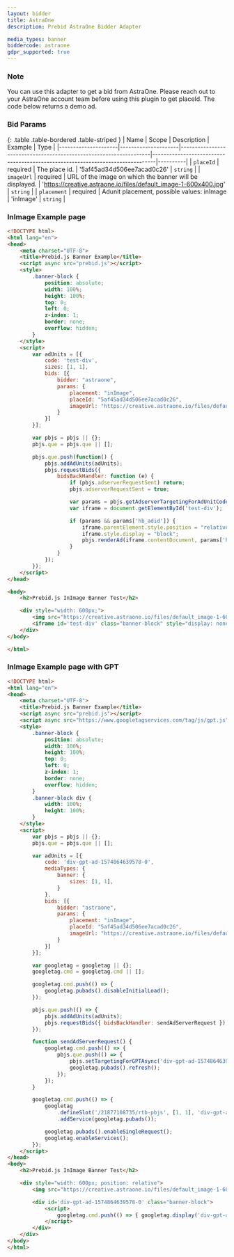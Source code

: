 ```yaml
---
layout: bidder
title: AstraOne
description: Prebid AstraOne Bidder Adapter

media_types: banner
biddercode: astraone
gdpr_supported: true
---
```


### Note

You can use this adapter to get a bid from AstraOne.
Please reach out to your AstraOne account team before using this plugin to get placeId.
The code below returns a demo ad.


### Bid Params

{: .table .table-bordered .table-striped }
| Name                | Scope               | Description                                                       | Example                                                                       | Type     |
|---------------------|---------------------|-------------------------------------------------------------------|-------------------------------------------------------------------------------|----------|
| `placeId`           | required            | The place id.                                                     | '5af45ad34d506ee7acad0c26'                                                    | `string` |
| `imageUrl`          | required            | URL of the image on which the banner will be displayed.           | 'https://creative.astraone.io/files/default_image-1-600x400.jpg'              | `string` |
| `placement`         | required            | Adunit placement, possible values: inImage                        | 'inImage'                                                                     | `string` |


### InImage Example page


```html
<!DOCTYPE html>
<html lang="en">
<head>
	<meta charset="UTF-8">
	<title>Prebid.js Banner Example</title>
	<script async src="prebid.js"></script>
	<style>
        .banner-block {
            position: absolute;
            width: 100%;
            height: 100%;
            top: 0;
            left: 0;
            z-index: 1;
            border: none;
            overflow: hidden;
        }
    </style>
    <script>
        var adUnits = [{
            code: 'test-div',
            sizes: [1, 1],
            bids: [{
                bidder: "astraone",
                params: {
                    placement: "inImage",
                    placeId: "5af45ad34d506ee7acad0c26",
                    imageUrl: "https://creative.astraone.io/files/default_image-1-600x400.jpg"
                }
            }]
        }];

        var pbjs = pbjs || {};
        pbjs.que = pbjs.que || [];

        pbjs.que.push(function() {
            pbjs.addAdUnits(adUnits);
            pbjs.requestBids({
                bidsBackHandler: function (e) {
                    if (pbjs.adserverRequestSent) return;
                    pbjs.adserverRequestSent = true;

                    var params = pbjs.getAdserverTargetingForAdUnitCode("test-div");
                    var iframe = document.getElementById('test-div');

                    if (params && params['hb_adid']) {
                        iframe.parentElement.style.position = "relative";
                        iframe.style.display = "block";
                        pbjs.renderAd(iframe.contentDocument, params['hb_adid']);
                    }
                }
            });
        });
    </script>
</head>

<body>
	<h2>Prebid.js InImage Banner Test</h2>

	<div style="width: 600px;">
        <img src="https://creative.astraone.io/files/default_image-1-600x400.jpg" />
        <iframe id='test-div' class="banner-block" style="display: none;"></iframe>
    </div>
</body>

</html>
```
### InImage Example page with GPT

```html
<!DOCTYPE html>
<html lang="en">
<head>
	<meta charset="UTF-8">
	<title>Prebid.js Banner Example</title>
	<script async src="prebid.js"></script>
	<script async src="https://www.googletagservices.com/tag/js/gpt.js"></script>
	<style>
		.banner-block {
			position: absolute;
			width: 100%;
			height: 100%;
			top: 0;
			left: 0;
			z-index: 1;
			border: none;
			overflow: hidden;
		}
		.banner-block div {
			width: 100%;
			height: 100%;
		}
	</style>
	<script>
		var pbjs = pbjs || {};
		pbjs.que = pbjs.que || [];

		var adUnits = [{
			code: 'div-gpt-ad-1574864639578-0',
			mediaTypes: {
				banner: {
					sizes: [1, 1],
				}
			},
			bids: [{
				bidder: "astraone",
				params: {
					placement: "inImage",
					placeId: "5af45ad34d506ee7acad0c26",
					imageUrl: "https://creative.astraone.io/files/default_image-1-600x400.jpg"
				}
			}]
		}];

		var googletag = googletag || {};
		googletag.cmd = googletag.cmd || [];

		googletag.cmd.push(() => {
			googletag.pubads().disableInitialLoad();
		});

		pbjs.que.push(() => {
			pbjs.addAdUnits(adUnits);
			pbjs.requestBids({ bidsBackHandler: sendAdServerRequest });
		});

		function sendAdServerRequest() {
			googletag.cmd.push(() => {
				pbjs.que.push(() => {
					pbjs.setTargetingForGPTAsync('div-gpt-ad-1574864639578-0');
					googletag.pubads().refresh();
				});
			});
		}

		googletag.cmd.push(() => {
			googletag
				.defineSlot('/21877108735/rtb-pbjs', [1, 1], 'div-gpt-ad-1574864639578-0')
				.addService(googletag.pubads());

			googletag.pubads().enableSingleRequest();
			googletag.enableServices();
		});
	</script>
</head>
<body>
	<h2>Prebid.js InImage Banner Test</h2>

	<div style="width: 600px; position: relative">
		<img src="https://creative.astraone.io/files/default_image-1-600x400.jpg" />

		<div id='div-gpt-ad-1574864639578-0' class="banner-block">
			<script>
				googletag.cmd.push(() => { googletag.display('div-gpt-ad-1574864639578-0'); });
			</script>
		</div>
	</div>
</body>
</html>
```
